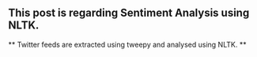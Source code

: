 ## This post is regarding Sentiment Analysis using NLTK.

** Twitter feeds are extracted using tweepy and analysed using NLTK. ** 
